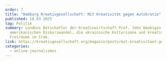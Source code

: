 ```yaml
---
order: 7
title: "Hamburg Kreativgesellschaft: Mit Kreativität gegen Autokratie"
published: 18.03.2025
tag: Politik
summary: Londons Botschafter der Kreativwirtschaft Prof. John Newbigin über den
  amerikanischen Diskurswandel, die ukrainische Kulturszene und kreative
  Freiräume im Irak.
link: https://kreativgesellschaft.org/magazin/posts/mit-kreativitaet-gegen-autokratie/
categories:
  - online-journalismus
---
```

